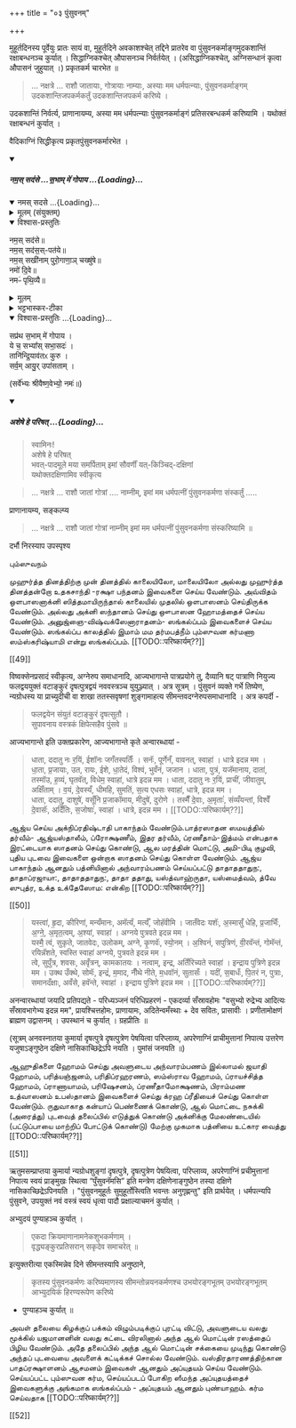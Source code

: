 +++
title = "०३ पुंसुवनम्"

+++

मुहूर्तदिनस्य पूर्वेयुः प्रातः सायं वा, मुहूर्तदिने अवकाशश्चेत् तद्दिने प्रातरेव वा पुंसुवनकर्माङ्गमुदकशान्तिं रक्षाबन्धनञ्च कुर्यात् । सिद्धाग्निकश्चेत् औपासनञ्च निर्वर्तयेत् । (असिद्धाग्निकश्चेत्, अग्निसन्धानं कृत्वा औपासनं जुहुयात् ।) प्रकृतकर्म चारभेत ॥ 

> … नक्षत्रे … राशौ जातायाः, गोत्रायाः नाम्याः, अस्याः मम धर्मपत्न्याः, पुंसुवनकर्माङ्गम् उदकशान्तिजपकर्मकर्तुं उदकशान्तिजपकर्म करिष्ये । 

उदकशान्तिं निर्वर्त्य, प्राणानायम्य, अस्या मम धर्मपत्न्याः पुंसुवनकर्माङ्गं प्रतिसरबन्धकर्म करिष्यामि । यथोक्तं रक्षाबन्धनं कुर्यात् ।

वैदिकाग्निं सिद्धीकृत्य प्रकृतपुंसुवनकर्मारभेत ।

<div class="js_include" includetitle="false" newlevelforh1="5" unfilled url="/vedAH_yajuH/taittirIyam/sUtram/ApastambaH/gRhyam/paddhatiH/shrIvaiShNavaH/mantrAdi/namas_sadase_sabhAM_gopAya/">
<details open><summary><h5>नम॒स् सद॑से …स॒भाम् मे॑ गोपाय ...{Loading}...</h5></summary>
<div class="js_include" includetitle="false" newlevelforh1="5" unfilled="" url="/vedAH_yajuH/taittirIyam/saMhitA/yajuH/sarva-prastutiH/3/2/04_sphyAdyupasthAnamantrAH_vidhishcha/namas_sadase.md">
<details open><summary><h10>नमस् सदसे ...{Loading}...</h10></summary>
<details><summary>मूलम् (संयुक्तम्)</summary>

नम॒स्सद॑से॒ नम॒स्सद॑स॒स्पत॑ये॒ नम॒स्सखी॑नाम्पुरो॒गाणा॒ञ्चख्षु॑षे॒ नमो॑ दि॒वे नमᳶ॑ पृथि॒व्यै
</details>
<details open><summary>विश्वास-प्रस्तुतिः</summary>

नम॒स् सद॑से॥  
नम॒स् सद॑स॒स्-पत॑ये॥    
नम॒स् सखी॑नाम् पुरो॒गाणा॒ञ् चख्षु॑षे॥    
नमो॑ दि॒वे॥   
नमᳶ॑ पृथि॒व्यै॥
</details>
<details><summary>मूलम्</summary>

नम॒स्सद॑से  
नम॒स्सद॑स॒स्पत॑ये    
नम॒स्सखी॑नाम्पुरो॒गाणा॒ञ्चख्षु॑षे    
नमो॑ दि॒वे   
नमᳶ॑ पृथि॒व्यै
</details>
<details><summary>भट्टभास्कर-टीका</summary>

'ऐन्द्रं हि देवतया सदः' इति इन्द्रः सदसस्पतिः पालयिता तस्मै नमः । 'षष्ठयाः पतिपुत्र' इति सत्वम् । सखीनां समानख्यानानामृत्विजां पुरोगाणामग्रतो गन्तृणां प्रधानानां सर्वेषामपि चक्षुषे चक्षुसथानीयाय दर्शनहेतवे सवित्रे च नमः । गतमन्यत् ॥
</details>
</details>
</div>
<div class="js_include" newlevelforh1="4" includetitle="false" unfilled="" url="/vedAH_yajuH/taittirIyam/brAhmaNam/Rk/vishvAsa-prastutiH/1/2_gavAm-ayanAdi/1/267_sapratha_sabhAm.md">
<details open><summary><h9>विश्वास-प्रस्तुतिः ...{Loading}...</h9></summary>

सप्र॑थ स॒भाम् मे॑ गोपाय ।  
ये च॒ सभ्या᳚स् सभा॒सदः॑ ।  
तानि॑न्द्रि॒याव॑तᳵ कुरु ।  
सर्व॒म् आयु॒र् उपा॑सताम् ।
</details>
</div>

(सर्वे॑भ्यः श्रीवैष्ण॒वेभ्यो॒ नमः॑॥)

</details>
</div>
<div class="js_include" includetitle="false" newlevelforh1="5" unfilled url="/vedAH_yajuH/taittirIyam/sUtram/ApastambaH/gRhyam/paddhatiH/shrIvaiShNavaH/mantrAdi/asheShe_pariShat_svIkRtya.md">
<details open><summary><h5>अशेषे हे परिषत् ...{Loading}...</h5></summary>

> स्वामिनः!  
अशेषे हे परिषत्  
भवत्-पादमूले मया समर्पिताम् इमां सौवर्णीं यत्-किञ्चिद्-दक्षिणां  
यथोक्तदक्षिणामिव स्वीकृत्य  

</details>
</div>   

> ... नक्षत्रे ... राशौ जातां गोत्रां .... नाम्नीम्, इमां मम धर्मपत्नीं पुंसुवनकर्मणा संस्कर्तुं ..... 

प्राणानायम्य, सङ्कल्प्य 

> … नक्षत्रे … राशौ जातां गोत्रां नाम्नीम् इमां मम धर्मपत्नीं पुंसुवनकर्मणा संस्करिष्यामि ॥ 

दर्भौ निरस्याप उपस्पृश्य

பும்ஸுவநம்

முஹுர்த்த தினத்திற்கு முன் தினத்தில் காலையிலோ, மாலையிலோ அல்லது முஹுர்த்த தினத்தன்றோ உதகசாந்தி -ரக்ஷா பந்தனம் இவைகளை செய்ய வேண்டும். அவ்விதம் ஒளபாஸனாக்னி ஸித்தமாயிருந்தால் காலையில் முதலில் ஒளபாஸனம் செய்திருக்க வேண்டும். அல்லது அக்னி ஸந்தானம் செய்து ஔபாஸன ஹோமத்தைச் செய்ய வேண்டும். அனுஜ்ஞை-விஷ்வக்ஸேனாராதனம்- ஸங்கல்ப்பம் இவைகளைச் செய்ய வேண்டும். ஸங்கல்ப்ப காலத்தில் இமாம் மம தர்மபத்நீம் பும்ஸுவன கர்மணா ஸம்ஸ்கரிஷ்யாமி என்று ஸங்கல்ப்பம். [[TODO::परिष्कार्यम्??]]

[[49]]

विष्वक्सेनप्रसादं स्वीकृत्य, अग्नेरुप समाधानादि, आज्यभागान्ते पात्रप्रयोगे तु, दैव्यानि षट् पात्राणि नियुज्य फलद्वययुक्तं वटाङ्कुरं दृषत्पुत्रद्वयं नववस्त्रञ्च युयुञ्ज्यात् । अत्र सूत्रम् । पुंसुवनं व्यक्ते गर्भे तिष्येण, न्यग्रोधस्य या प्राच्युदीची वा शाखा ततस्सवृषणां शुङ्गामाहत्य सीमन्तवदग्नेरुपसमाधानादि । अत्र कपर्दी -

> फलद्वयेन संयुतं वटाङ्कुरं दृषत्सुतौ ।  
सुपावनाय वस्त्रकं क्षिपेत्सहैव पुंसवे ॥

आज्यभागान्ते इति उक्तप्रकारेण, आज्यभागान्ते कृते अन्वारब्धायां - 

> धाता, ददातु नः र॒यिं, ईशॉनः जगँतस्पतिःँ । सनॅः, पूर्णेनँ, वावनत्, स्वाहा॑ । धात्रे इदन्न मम ।  
धा॒ता, प्र॒जायाः, उत, रायः, ईशे, धा॒तेदं, विश्वं, भुवँनं, जजान । धाता, पुत्रं, यजॅमानाय, दाता॑, तस्मॉउ, ह॒व्यं, घृतवॅत्, विधेम॒ स्वाहा॑, धात्रे इदन्न मम । धाता, ददातु नः र॒यिं, प्राचीं, जीवातुम्, अक्षिँताम् । व॒यं, दे॒वस्यँ, धीमहि, सुमतिं, स॒त्य एधसः स्वाहा॑, धात्रे, इदन्न मम ।  
धाता, ददातु, दाशुषे॑, वसूँनि प्र॒जाकॉमाय, मीदुषे॑, दुरोणे । तस्मैँ दे॒वाः, अ॒मृताःं॑, संव्यँयन्तां, विश्वेँ दे॒वासॅः, अदिँतिः, स॒जोषाःं॑, स्वाहा॑ । धात्रे, इदन्न मम । [[TODO::परिष्कार्यम्??]]

ஆஜ்ய செய்ய அக்நிப்ரதிஷ்டாதி பாகாந்தம் வேண்டும்.பாத்ரஸாதன ஸமயத்தில் தர்வீம்- ஆஜ்யஸ்தாலீம், ப்ரோக்ஷணீம், இதர தர்வீம், ப்ரணீதாம்-இத்மம் என்பதாக இரட்டையாக ஸாதனம் செய்து கொண்டு, ஆல மரத்தின் மொட்டு, அமி-பிடி குழவி, புதிய புடவை இவைகளை ஒன்றாக ஸாதனம் செய்து கொள்ள வேண்டும். ஆஜ்ய பாகாந்தம் ஆனதும் பத்னியினால் அந்வாரம்பணம் செய்யப்பட்டு தாதாததாதுந:, தாதாப்ரஜாயா:, தாதாததாதுந:, தாதா ததாது, யஸ்த்வாஹ்ருதா, யஸ்மைத்வம், த்வே ஸுபுத்ர, உக்த உக்தேஸோம: என்கிற [[TODO::परिष्कार्यम्??]]

[[50]]

> यस्त्वा॑, हृ॒दा, कीरिणा॑, मन्यँमानः, अमॅर्त्यं, मर्त्यँ, जोहॅवीमि । जातँवेदः यशॅः, अ॒स्मासुँ धेहि, प्र॒जाभिःँ, अ॒ग्ने॒, अ॒मृत॒त्वम्, अ॒श्यां, स्वाहा॑ । अग्नये पुत्रवते इदन्न मम ।  
यस्मै॒ त्वं, सुकृते, जातवेदः, उलोकम्, अग्ने, कृ॒णवॅः, स्यो॒नम् । अ॒श्विनं॑, सपुत्रिणं, वी॒रवॅन्तं, गोमॅन्तं, रयिन्नॅशते, स्वस्ति स्वाहा॑ अग्नये, पुत्रवते इदन्न मम ।  
त्वे, सुपुँत्र, शवसः, अवृँत्रन्, कामकातयः । नत्वाम्, इन्द्र, अतिँरिच्यते स्वाहा॑ । इन्द्राय पुत्रिणे इदन्न मम । उक्थ उँक्थे, सोमॅः, इन्द्रं॑, म॒माद, नीँथे नीते, म॒धवॉनं, सुतासँः । यदीं, स॒बाधःँ, पि॒तरं न, पुत्राः, समानदँक्षाः, अवँसे, हवॅन्ते, स्वाहा॑ । इन्द्राय पुत्रिणे इदन्न मम । [[TODO::परिष्कार्यम्??]]

अनन्वारब्धायां जयादि प्रतिपद्यते - परिध्यञ्जनं परिधिप्रहरणं - एकदर्व्या सँस्रावहोमः "वसुभ्यो रुद्रेभ्य आदित्यः सँस्रावभागेभ्य इदन्न मम", प्रायश्चित्तहोमः, प्राणायामः, अदितेन्वमँस्थाः + देव सवितः, प्रासावीः । प्रणीतामोक्षणं ब्राह्मण उद्वासनम् । उपस्थानं च कुर्यात् । ग्रहप्रीतिः ॥ 

(सूत्रम् अनवस्नातया कुमार्या दृषत्पुत्रे दृषत्पुत्रेण पेषयित्वा परिप्लाव्य, अपरेणाग्निं प्राचीमुत्तानां निपात्य उत्तरेण यजुषाऽङ्गुष्ठेन दक्षिणे नासिकाच्छिद्रेऽपि नयति । पुमांसं जनयति ॥)

ஆஹுதிகளை ஹோமம் செய்து அவளுடைய அந்வாரம்பணம் இல்லாமல் ஜயாதி ஹோமம், பரித்யஞ்ஜனம், பரிதிப்ரஹரணம், ஸம்ஸ்ராவ ஹோமம், ப்ராயச்சித்த ஹோமம், ப்ராணாயாமம், பரிஷேசனம், ப்ரணீதாமோக்ஷணம், பிராம்மண உத்வாஸனம் உபஸ்தானம் இவைகளைச் செய்து க்ரஹ ப்ரீதியைச் செய்து கொள்ள வேண்டும். ருதுவாகாத கன்யாப் பெண்ணைக் கொண்டு, ஆல் மொட்டை நசுக்கி (அரைத்து) புடவைத் தலைப்பில் எடுத்துக் கொண்டு அக்னிக்கு மேலண்டையில் (பட்டுப்பாயை மாற்றிப் போட்டுக் கொண்டு) மேற்கு முகமாக பத்னியை உட்கார வைத்து [[TODO::परिष्कार्यम्??]]

[[51]]

ऋतुमसम्प्राप्तया कुमार्या न्यग्रोधशुङ्गां दृषत्पुत्रे, दृषत्पुत्रेण पेषयित्वा, परिप्लाव्य, अपरेणाग्निं प्रचीमुत्तानां निपात्य स्वयं प्राङ्मुखः स्थित्वा “पुँसुवनॅमसि” इति मन्त्रेण दक्षिणेनाङ्गुष्ठेन तस्या दक्षिणे नासिकाच्छिद्रेऽपिनयति । "पुंसुवनमुहूर्तः सुमुहूर्तोस्त्विति भवन्तः अनुगृह्णन्तु" इति प्रार्थयेत् । धर्मपत्न्यपि पुंसुवने, उपयुक्तं नवं वस्त्रं स्वयं धृत्वा पादौ प्रक्षाल्याचमनं कुर्यात् ।

अभ्युदयं पुण्याहञ्च कुर्यात् । 

> एकदा क्रियमाणानामनेकशुभकर्मणाम् ।  
वृद्ध्यङ्कुरप्रतिसरान् सकृदेव समाचरेत् ॥ 

इत्युक्तरीत्या एकस्मिन्नेव दिने सीमन्तस्यापि अनुष्ठाने, 

> कृतस्य पुंसुवनकर्मणः करिष्यमाणस्य सीमन्तोन्नयनकर्मणश्च उभयोरङ्गभूतम् उभयोरङ्गभूतम् आभ्युदयिकं हिरण्यरूपेण करिष्ये 

- पुण्याहञ्च कुर्यात् ॥

அவள் தலையை கிழக்குப் பக்கம் விழும்படிக்குப் புரட்டி விட்டு, அவளுடைய வலது மூக்கில் யஜமானனின் வலது கட்டை விரலினால் அந்த ஆல் மொட்டின் ரஸத்தைப் பிழிய வேண்டும். அதே தலைப்பில் அந்த ஆல் மொட்டின் சக்கையை முடிந்து கொண்டு அந்தப் புடவையை அவளைக் கட்டிக்கச் சொல்ல வேண்டும். வஸ்திரதாரணத்திற்கான பாதப்ரக்ஷாளனம் ஆசமனம் இவைகள் ஆனதும் அப்யுதயம் செய்ய வேண்டும். செய்யப்பட்ட பும்ஸுவன கர்ம, செய்யப்படப் போகிற ஸீமந்த அப்யுதயத்தைச் இவைகளுக்கு அங்கமாக ஸங்கல்ப்பம் - அப்யுதயம் ஆனதும் புண்யாஹம். கர்ம செய்வதாக [[TODO::परिष्कार्यम्??]]

[[52]]